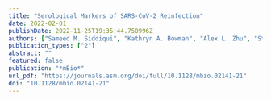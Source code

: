 ```yaml
---
title: "Serological Markers of SARS-CoV-2 Reinfection"
date: 2022-02-01
publishDate: 2022-11-25T19:35:44.750996Z
authors: ["Sameed M. Siddiqui", "Kathryn A. Bowman", "Alex L. Zhu", "Stephanie Fischinger", "Samuel Beger", "Jenny S. Maron", "Yannic C. Bartsch", "Caroline Atyeo", "Matthew J. Gorman", "Ahmad Yanis", "Judd F. Hultquist", "Ramon Lorenzo-Redondo", "Egon A. Ozer", "Lacy M. Simons", "Rana Talj", "Danielle A. Rankin", "Lindsay Chapman", "Kyle Meade", "Jordan Steinhart", "Sean Mullane", "Suzanne Siebert", "Hendrik Streeck", "Pardis Sabeti", "Natasha Halasa", "Elon R. Musk", "Dan H. Barouch", "Anil S. Menon", "Eric J. Nilles", "Douglas A. Lauffenburger", "Galit Alter"]
publication_types: ["2"]
abstract: ""
featured: false
publication: "*mBio*"
url_pdf: "https://journals.asm.org/doi/full/10.1128/mbio.02141-21"
doi: "10.1128/mbio.02141-21"
---
```


